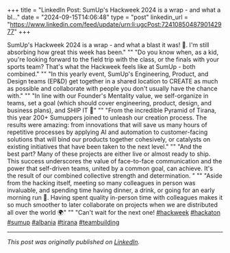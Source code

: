 +++
title = "LinkedIn Post: SumUp's Hackweek 2024 is a wrap - and what a bl..."
date = "2024-09-15T14:06:48"
type = "post"
linkedin_url = "https://www.linkedin.com/feed/update/urn:li:ugcPost:7241085048790142977"
+++

SumUp's Hackweek 2024 is a wrap - and what a blast it was! 🤩. I'm still absorbing how great this week has been."
""
"Do you know when, as a kid, you're looking forward to the field trip with the class, or the finals with your sports team? That's what the Hackweek feels like at SumUp - both combined."
""
"In this yearly event, SumUp's Engineering, Product, and Design teams (EP&D) get together in a shared location to CREATE as much as possible and collaborate with people you don't usually have the chance with."
""
"In line with our Founder's Mentality value, we self-organize in teams, set a goal (which should cover engineering, product, design, and business plans), and SHIP IT 🚢"
""
"From the incredible Pyramid of Tirana, this year 200+ Sumuppers joined to unleash our creation process. The results were amazing: from innovations that will save us many hours of repetitive processes by applying AI and automation to customer-facing solutions that will bind our products together cohesively, or catalysts on existing initiatives that have been taken to the next level."
""
"And the best part? Many of these projects are either live or almost ready to ship. This success underscores the value of face-to-face communication and the power that self-driven teams, united by a common goal, can achieve. It's the result of our combined collective strength and determination. "
""
"Aside from the hacking itself, meeting so many colleagues in person was invaluable, and spending time having dinner, a drink, or going for an early morning run 🏃.  Having spent quality in-person time with colleagues makes it so much smoother to later collaborate on projects when we are distributed all over the world 🌍"
""
"Can't wait for the next one! [#hackweek](https://www.linkedin.com/feed/hashtag/hackweek) [#hackaton](https://www.linkedin.com/feed/hashtag/hackaton) [#sumup](https://www.linkedin.com/feed/hashtag/sumup) [#albania](https://www.linkedin.com/feed/hashtag/albania) [#tirana](https://www.linkedin.com/feed/hashtag/tirana) [#teambuilding](https://www.linkedin.com/feed/hashtag/teambuilding)

---

*This post was originally published on [LinkedIn](https://www.linkedin.com/in/adrianmoreno/recent-activity/all/).*